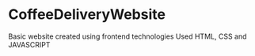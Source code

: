 # CoffeeDeliveryWebsite 

Basic website created using frontend technologies
Used HTML, CSS and JAVASCRIPT
